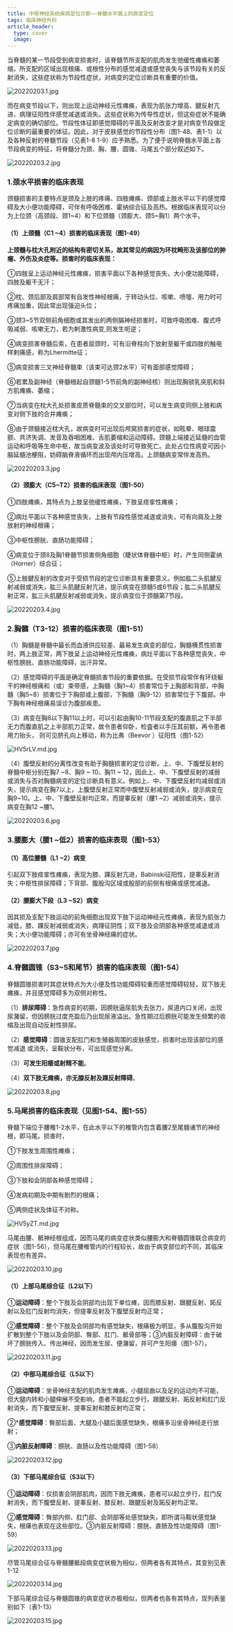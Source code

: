 ```yaml
---
title: 中枢神经系统疾病定位诊断——脊髓水平面上的病变定位
tags: 临床神经外科
article_header:
  type: cover
  image:
---
```

当脊髓的某一节段受到病变损害时，该脊髓节所支配的肌肉发生弛缓性瘫痪和萎缩，所支配的区域出现根痛、或根性分布的感觉减退或感觉丧失与该节段有关的反射消失，这些症状称为节段性症状，对病变的定位诊断具有重要的价值。
<!--more-->

![20220203.1.jpg](https://s1.imagehub.cc/images/2022/02/03/20220203.1.jpg)

而在病变节段以下，则出现上运动神经元性瘫痪，表现为肌张力增高、腱反射亢进、病理征阳性伴感觉减退或消失。这些症状称为传导性症状，但这些症状不能确定病变的确切部位。节段性体征即感觉障碍的平面及反射改变才是对病变节段做定位诊断的最重要的体征。因此，对于皮肤感觉的节段性分布（图1-48、表1-1）以及各种反射的脊髓节段（见表1-8 1-9）应予熟悉。为了便于说明脊髓水平面上各节段病变的特征，将脊髓分为颈、胸、腰、圆锥、马尾五个部分叙述如下。

![20220203.2.jpg](https://s1.imagehub.cc/images/2022/02/03/20220203.2.jpg)

### 1.颈水平损害的临床表现
颈髓损害的主要特点是颈及上肢的疼痛、四肢瘫痪、颈部或上肢水平以下的感觉障碍及大小便功能障碍，可伴有呼吸困难、霍纳综合征及高热。根据临床表现可以分为上位颈（高颈段、颈1~4）和下位颈髓（颈膨大、颈5~胸1）两个水平。

#### （1）上颈髓（C1 ~4）损害的临床表现（图1-49）
**上颈髓与枕大孔附近的结构有密切关系，故其常见的病因为环枕畸形及该部位的肿瘤、外伤及炎症等。损害时的临床表现：**

①四肢呈上运动神经元性瘫痪，损害平面以下各种感觉丧失，大小便功能障碍，四肢及躯干无汗；

②枕、颈后部及肩部常有自发性神经根痛，于转动头位、咳嗽、喷嚏、用力时可疼痛加重，因此常出现强迫头位；

③颈3~5节双侧前角细胞或其发出的两侧膈神经损害时，可致呼吸困难、腹式呼吸减弱、咳嗽无力，若为剌激性病变,则发生呃逆；

④病变损害脊髓后索，在患者屈颈时，可有沿脊柱向下放射至躯干或四肢的触电样剌痛感，称为Lhermitte征；

⑤病变损害三叉神经脊髓束（该束可达颈2水平）可有面部感觉障碍；

⑥若累及副神经（脊髓根起自颈髓1-5节前角的副神经核）则出现胸锁乳突肌和斜方肌瘫痪、萎缩；

⑦当病变在枕大孔处损害皮质脊髓束的交叉部位时，可以发生病变同侧上肢和病变对侧下肢的合并瘫痪；

⑧由于颈髓接近枕大孔，故病变时可出现后颅窝损害的症状，如眩晕、眼球震颤、共济失调、发音及吞咽困难、舌肌萎缩和运动障碍。颈髓上端接近延髓的血管运动和呼吸等生命中枢，故当病变波及该处时可导致死亡。此处占位性病变可因小脑延髓池梗阻，妨碍脑脊液循环而出现颅内压增高。上颈髓病变常伴发高热。

![20220203.3.jpg](https://s1.imagehub.cc/images/2022/02/03/20220203.3.jpg)

#### （2）颈膨大（C5~T2）损害的临床表现（图1-50）
①四肢瘫痪，其特点为上肢呈弛缓性瘫痪，下肢呈痉挛性瘫痪；

②病灶平面以下各种感觉丧失，上肢有节段性感觉减退或消失，可有向肩及上肢放射的神经根痛；

③中枢性膀胱、直肠功能障碍；

④病变位于颈8及胸1脊髓节损害侧角细胞（睫状体脊髓中枢）时，产生同侧霍纳（Horner）综合征；

⑤上肢腱反射的改变对于受损节段的定位诊断具有重要意义。例如肱二头肌腱反射减弱或消失，肱三头肌腱反射亢进，提示病变在颈髓5或6节段；肱二头肌腱反射正常，肱三头肌腱反射减弱或消失，提示病变位于颈髓第7节段。

![20220203.4.jpg](https://s1.imagehub.cc/images/2022/02/03/20220203.4.jpg)

### 2.胸髓（T3-12）损害的临床表现（图1-51）
（1）胸髓是脊髓中最长而血液供应较差、最易发生病变的部位，胸髓横贯性损害时，两上肢正常，两下肢呈上运动神经元性瘫痪，病灶平面以下各种感觉丧失，中枢性膀胱、直肠功能障碍，出汗异常。

（2）感觉障碍的平面是确定脊髓损害节段的重要依据。在受损节段常伴有环绕躯干的神经根痛和（或）束带感，上胸髓（胸1~4）损害常位于上胸部和背部，中胸髓（胸5~8）损害位于下胸部或上腹部，下胸髓（胸9-12）损害常位于下腹部。中下胸有神经根痛易误诊为腹部疾患。

（3）病变在胸8以下胸11以上时，可以引起由胸10-11节段支配的腹直肌之下半部无力而腹直肌之上半部肌力正常，故令患者仰卧，检査者以手压其前额，再令患者用力抬头， 则可见脐孔向上移动，称为比弗（Beevor ）征阳性（图1-52）

![HV5rLV.md.jpg](https://s4.ax1x.com/2022/02/03/HV5rLV.md.jpg)

（4）腹壁反射的分离性改变有助于胸髓损害的定位诊断。上、中、下腹壁反射的脊髓中枢分别在胸7 ~8、胸9 ~ 10、胸11 ~ 12，因此上、中、下腹壁反射的减弱或消失与否对胸髓病变的定位诊断具有意义。例如上、中、下腹壁反射均减弱或消失，提示病变在胸7以上，上腹壁反射正常而中腹壁反射减弱或消失，提示病变在胸9~10。上、中、下腹壁反射均正常，而提睾反射（腰1 ~2）减弱或消失，提示病变在胸12 ~腰1。

![20220203.6.jpg](https://s1.imagehub.cc/images/2022/02/03/20220203.6.jpg)

### 3.腰膨大（腰1 ~低2）损害的临床表现（图1-53）

#### （1）高位腰髓（L1 ~2）病变
引起双下肢痉挛性瘫痪，表现为膝、踝反射亢进，Babinski征阳性，提睾反射消失；中枢性排尿障碍；下背部、腹股沟区域或股部的前侧有根痛或感觉减退。

#### （2）腰膨大下段（L3 ~S2）病变
因其损及支配下肢运动的前角细胞出现双下肢下运动神经元性瘫痪，表现为肌张力减低，膝、踝反射减弱或消失，病理征阴性；双下肢及会阴部各种感觉减退或消失；大小便功能障碍；亦可有坐骨神经痛的症状。

![20220203.7.jpg](https://s1.imagehub.cc/images/2022/02/03/20220203.7.jpg)

### 4.脊髓圆锥（S3~5和尾节）损害的临床表现（图1-54）
脊髓圆锥损害时其症状特点为大小便及性功能障碍较重而感觉障碍较轻，双下肢无瘫痪，并且感觉障碍多为双侧对称性。

（1）**排尿障碍**：急性病变的初期，因膀胱逼尿肌失去张力，尿道内口关闭，出现尿潴留，但因膀胱过度充盈后乃出现尿液溢出。急性期过后膀胱可能发生频繁的收缩及出现自动反射性排尿。

（2）**感觉障碍**：圆锥支配肛门和生殖器周围的皮肤感觉，损害时出现该部位的感觉减退 或消失，呈鞍状分布，可出现感觉分离。

（3）**可发生阳痿或射精不能**。

（4）**双下肢无瘫痪，亦无膝反射及踝反射障碍**。

![20220203.8.jpg](https://s1.imagehub.cc/images/2022/02/03/20220203.8.jpg)

### 5.马尾损害的临床表现（见图1-54、图1-55）
脊髓下端位于腰椎1-2水平，在此水平以下的椎管内包含着腰2至尾髓诸节的神经根，即马尾。损害时，

①下肢发生周围性瘫痪；

②周围性排尿障碍；

③下肢和会阴部各种感觉障碍；

④发病初期及中期有剧烈的根痛；

⑤两侧症状及体征不对称。

![HV5yZT.md.jpg](https://s4.ax1x.com/2022/02/03/HV5yZT.md.jpg)

马尾由腰、骶神经根组成，因而马尾的病变症状类似腰膨大和脊髓圆锥联合病变的症状（图1-56），但马尾在腰椎管内的行程较长，故由于病变部位的不同，其临床表现也有差异。

![20220203.10.jpg](https://s1.imagehub.cc/images/2022/02/03/20220203.10.jpg)

#### （1）上部马尾综合征（L2以下）
①**运动障碍**：整个下肢及会阴部均出现下单位瘫，因而膝反射、跟腱反射、跖反射以及肛门反射均消失，但提睾反射及下腹壁反射均正常；

②**感觉障碍**：整个下肢及会阴部均有感觉缺失，根痛极为明显，多从腹股沟开始扩散到整个下肢以及会阴部、臀部、肛门、骶骨部等；③内脏反射障碍：由于破坏了膀胱传入、传出神经，因而发生尿、便潴留，并可产生阳痿（图1-57）。

![20220203.11.jpg](https://s1.imagehub.cc/images/2022/02/03/20220203.11.jpg)

#### （2）中部马尾综合征（L5以下）
①**运动障碍**：坐骨神经支配的肌肉发生瘫痪，小腿屈曲以及足的运动均不可能，但大腿内转和小腿伸展不受影响，患者不能起立步行。跟腱反射、跖反射和肛门反射消失，而下腹壁反射、提睾反射和膝反射均正常；

②***感觉障碍**：臀部后面、大腿及小腿后面感觉缺失，根痛多沿坐骨神经走行放射；

③**内脏反射障碍**：膀胱、直肠以及性功能障碍（图1-58）

![20220203.12.jpg](https://s1.imagehub.cc/images/2022/02/03/20220203.12.jpg)

#### （3）下部马尾综合征（S3以下）
①**运动障碍**：仅损害会阴部肌肉，因而下肢无瘫痪，患者可以起立步行，肛门反射消失，而下腹壁反射、提睾反射、膝反射、跟腱反射及跖反射均正常。

②**感觉障碍**：臀部内侧、肛门部、会阴部等处感觉缺失，即所谓马鞍状感觉缺失，根痛也表现在这些部位。③内脏反射障碍：膀胱、直肠及性功能障碍（图1-59）

![20220203.13.jpg](https://s1.imagehub.cc/images/2022/02/03/20220203.13.jpg)

尽管马尾综合征与脊髓腰骶段病变症状极为相似，但两者各有其特点，其变别见表1-12

![20220203.14.jpg](https://s1.imagehub.cc/images/2022/02/03/20220203.14.jpg)

下部马尾综合征与脊髓圆锥的病变症状亦极相似，但两者也各有其特点，现列表鉴别如下（表1-13）

![20220203.15.jpg](https://s1.imagehub.cc/images/2022/02/03/20220203.15.jpg)

